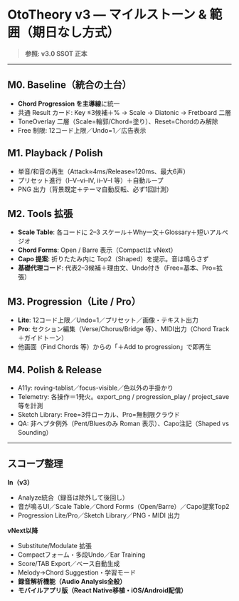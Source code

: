 # OtoTheory v3 — マイルストーン & 範囲（期日なし方式）

> **参照: v3.0 SSOT 正本**

---

## M0. Baseline（統合の土台）
- **Chord Progression を主導線**に統一
- 共通 Result カード: Key ≤3候補＋% → Scale → Diatonic → Fretboard 二層
- ToneOverlay 二層（Scale=輪郭/Chord=塗り）、Reset=Chordのみ解除
- Free 制限: 12コード上限／Undo=1／広告表示

## M1. Playback / Polish
- 単音/和音の再生（Attack≈4ms/Release≈120ms、最大6声）
- プリセット進行（I–V–vi–IV, ii–V–I 等）＋自動ループ
- PNG 出力（背景既定＋テーマ自動反転、必ず1回計測）

## M2. Tools 拡張
- **Scale Table**: 各コードに 2–3 スケール＋Why一文＋Glossary＋短いアルペジオ
- **Chord Forms**: Open / Barre 表示（Compactは vNext）
- **Capo 提案**: 折りたたみ内に Top2（Shaped）を提示。音は鳴らさず
- **基礎代理コード**: 代表2–3候補＋理由文、Undo付き（Free=基本、Pro=拡張）

## M3. Progression（Lite / Pro）
- **Lite**: 12コード上限／Undo=1／プリセット／画像・テキスト出力
- **Pro**: セクション編集（Verse/Chorus/Bridge 等）、MIDI出力（Chord Track＋ガイドトーン）
- 他画面（Find Chords 等）からの「＋Add to progression」で即再生

## M4. Polish & Release
- A11y: roving-tablist／focus-visible／色以外の手掛かり
- Telemetry: 各操作＝1発火。export_png / progression_play / project_save 等を計測
- Sketch Library: Free=3件ローカル、Pro=無制限クラウド
- QA: 非ヘプタ例外（Pent/Bluesのみ Roman 表示）、Capo注記（Shaped vs Sounding）

---

## スコープ整理

**In（v3）**
- Analyze統合（録音は除外して後回し）
- 音が鳴るUI／Scale Table／Chord Forms（Open/Barre）／Capo提案Top2
- Progression Lite/Pro／Sketch Library／PNG・MIDI 出力

**vNext以降**
- Substitute/Modulate 拡張
- Compactフォーム・多段Undo／Ear Training
- Score/TAB Export／ベース自動生成
- Melody→Chord Suggestion・学習モード
- **録音解析機能（Audio Analysis全般）**
- **モバイルアプリ版（React Native移植・iOS/Android配信）**

